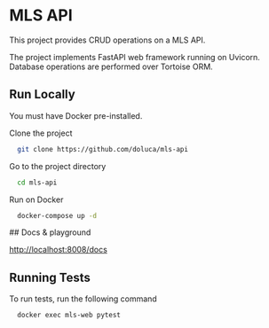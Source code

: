 # MLS API

This project provides CRUD operations on a MLS API.

The project implements FastAPI web framework running on Uvicorn.
Database operations are performed over Tortoise ORM.


## Run Locally

You must have Docker pre-installed.

Clone the project

```bash
  git clone https://github.com/doluca/mls-api
```

Go to the project directory

```bash
  cd mls-api
```

Run on Docker

```bash
  docker-compose up -d
```

## Docs & playground

[http://localhost:8008/docs](http://localhost:8008/docs)

## Running Tests

To run tests, run the following command

```bash
  docker exec mls-web pytest
```
